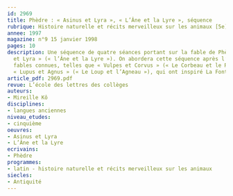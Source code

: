 ```yaml
---
id: 2969
title: Phèdre : « Asinus et Lyra », « L’Âne et la Lyre », séquence
rubrique: Histoire naturelle et récits merveilleux sur les animaux [5e]
annee: 1997
magazine: n°9 15 janvier 1998
pages: 10
description: Une séquence de quatre séances portant sur la fable de Phèdre, « Asinus
  et Lyra » (« l’Âne et la Lyre »). On abordera cette séquence après l’étude de plusieurs
  fables connues, telles que « Vulpes et Corvus » (« Le Corbeau et le Renard »), ou
  « Lupus et Agnus » (« Le Loup et l’Agneau »), qui ont inspiré La Fontaine.
article_pdf: 2969.pdf
revue: L’école des lettres des collèges
auteurs:
- Mireille Kô
disciplines:
- langues anciennes
niveau_etudes:
- cinquième
oeuvres:
- Asinus et Lyra
- L’Âne et la Lyre
ecrivains:
- Phèdre
programmes:
- latin - histoire naturelle et récits merveilleux sur les animaux
siecles:
- Antiquité
---
```

